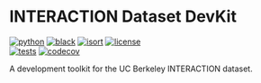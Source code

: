# INTERACTION Dataset DevKit

[![python](https://img.shields.io/badge/-Python_3.8%2B-306998?logo=python&logoColor=white)](https://github.com/pre-commit/pre-commit)
[![black](https://img.shields.io/badge/Code%20Style-Black-black.svg?labelColor=gray)](https://black.readthedocs.io/en/stable/)
[![isort](https://img.shields.io/badge/%20imports-isort-%231674b1?style=flat&labelColor=ef8336)](https://pycqa.github.io/isort/)
[![license](https://img.shields.io/badge/License-BSD--3--Clause-C4820E.svg?labelColor=gray)](https://github.com/ChocolateDave/interaction-devkit/blob/master/LICENSE) \
[![tests](https://github.com/ChocolateDave/interaction-devkit/actions/workflows/test.yaml/badge.svg)](https://github.com/ChocolateDave/interaction-devkit/actions/workflows/test.yaml)
[![codecov](https://codecov.io/gh/ChocolateDave/interaction-devkit/branch/master/graph/badge.svg)](https://codecov.io/gh/ChocolateDave/interaction-devkit)

A development toolkit for the UC Berkeley INTERACTION dataset.
